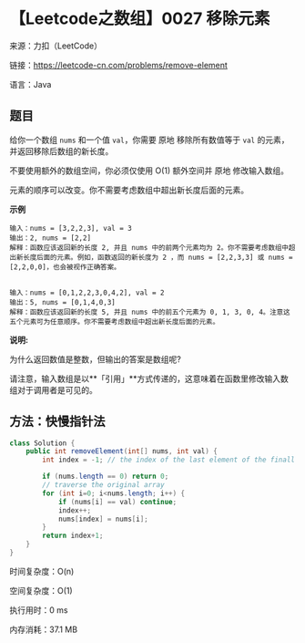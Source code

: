 # 【Leetcode之数组】0027 移除元素

来源：力扣（LeetCode）

链接：https://leetcode-cn.com/problems/remove-element

语言：Java

##  题目

给你一个数组 `nums` 和一个值 `val`，你需要 原地 移除所有数值等于 `val` 的元素，并返回移除后数组的新长度。

不要使用额外的数组空间，你必须仅使用 O(1) 额外空间并 原地 修改输入数组。

元素的顺序可以改变。你不需要考虑数组中超出新长度后面的元素。

**示例**

```
输入：nums = [3,2,2,3], val = 3
输出：2, nums = [2,2]
解释：函数应该返回新的长度 2, 并且 nums 中的前两个元素均为 2。你不需要考虑数组中超出新长度后面的元素。例如，函数返回的新长度为 2 ，而 nums = [2,2,3,3] 或 nums = [2,2,0,0]，也会被视作正确答案。


输入：nums = [0,1,2,2,3,0,4,2], val = 2
输出：5, nums = [0,1,4,0,3]
解释：函数应该返回新的长度 5, 并且 nums 中的前五个元素为 0, 1, 3, 0, 4。注意这五个元素可为任意顺序。你不需要考虑数组中超出新长度后面的元素。
```

**说明:**

为什么返回数值是整数，但输出的答案是数组呢?

请注意，输入数组是以**「引用」**方式传递的，这意味着在函数里修改输入数组对于调用者是可见的。

## 方法：快慢指针法

```java
class Solution {
    public int removeElement(int[] nums, int val) {
        int index = -1; // the index of the last element of the finall array

        if (nums.length == 0) return 0;
        // traverse the original array
        for (int i=0; i<nums.length; i++) {
            if (nums[i] == val) continue;
            index++;
            nums[index] = nums[i];
        }
        return index+1;
    }
}
```

时间复杂度：O(n)		

空间复杂度：O(1)

执行用时：0 ms

内存消耗：37.1 MB
